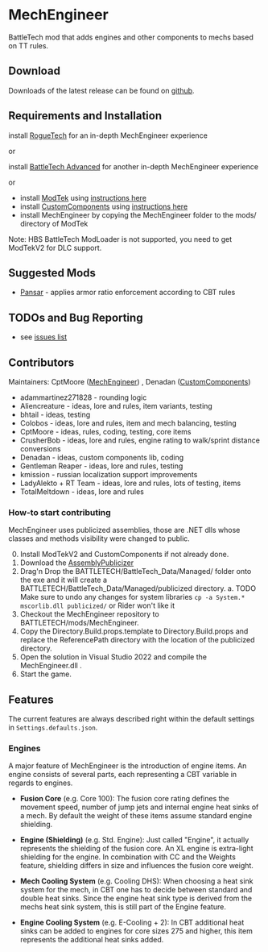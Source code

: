# MechEngineer
BattleTech mod that adds engines and other components to mechs based on TT rules.

## Download

Downloads of the latest release can be found on [github](https://github.com/BattletechModders/MechEngineer/releases).

## Requirements and Installation

install [RogueTech](https://www.nexusmods.com/battletech/mods/79) for an in-depth MechEngineer experience

or

install [BattleTech Advanced](https://www.nexusmods.com/battletech/mods/452) for another in-depth MechEngineer experience

or

* install [ModTek](https://github.com/BattletechModders/ModTek/releases) using [instructions here](https://github.com/BattletechModders/ModTek)
* install [CustomComponents](https://github.com/BattletechModders/CustomComponents/releases) using [instructions here](https://github.com/BattletechModders/CustomComponents)
* install MechEngineer by copying the MechEngineer folder to the mods/ directory of ModTek

Note: HBS BattleTech ModLoader is not supported, you need to get ModTekV2 for DLC support.

## Suggested Mods

* [Pansar](https://github.com/hokvel/pansar) - applies armor ratio enforcement according to CBT rules

## TODOs and Bug Reporting

* see [issues list](https://github.com/BattletechModders/MechEngineer/issues)

## Contributors

Maintainers:
CptMoore ([MechEngineer](https://github.com/BattletechModders/MechEngineer))
, Denadan ([CustomComponents](https://github.com/BattletechModders/CustomComponents))

* adammartinez271828 - rounding logic
* Aliencreature - ideas, lore and rules, item variants, testing
* bhtail - ideas, testing
* Colobos - ideas, lore and rules, item and mech balancing, testing
* CptMoore - ideas, rules, coding, testing, core items
* CrusherBob - ideas, lore and rules, engine rating to walk/sprint distance conversions
* Denadan - ideas, custom components lib, coding
* Gentleman Reaper - ideas, lore and rules, testing
* kmission - russian localization support improvements
* LadyAlekto + RT Team - ideas, lore and rules, lots of testing, items
* TotalMeltdown - ideas, lore and rules

### How-to start contributing

MechEngineer uses publicized assemblies, those are .NET dlls whose classes and methods visibility were changed to public.

0. Install ModTekV2 and CustomComponents if not already done.
1. Download the [AssemblyPublicizer](https://github.com/CptMoore/AssemblyPublicizer/releases/tag/latest)
2. Drag'n Drop the BATTLETECH/BattleTech_Data/Managed/ folder onto the exe and it will create a BATTLETECH/BattleTech_Data/Managed/publicized directory.
    a. TODO Make sure to undo any changes for system libraries `cp -a System.* mscorlib.dll publicized/` or Rider won't like it
3. Checkout the MechEngineer repository to BATTLETECH/mods/MechEngineer.
4. Copy the Directory.Build.props.template to Directory.Build.props and replace the ReferencePath directory with the location of the publicized directory.
5. Open the solution in Visual Studio 2022 and compile the MechEngineer.dll .
6. Start the game.

## Features

The current features are always described right within the default settings in `Settings.defaults.json`.

### Engines

A major feature of MechEngineer is the introduction of engine items. An engine consists of several parts, each representing a CBT variable in regards to engines.

- **Fusion Core** (e.g. Core 100):
The fusion core rating defines the movement speed, number of jump jets and internal engine heat sinks of a mech.
By default the weight of these items assume standard engine shielding.

- **Engine (Shielding)** (e.g. Std. Engine):
Just called "Engine", it actually represents the shielding of the fusion core.
An XL engine is extra-light shielding for the engine.
In combination with CC and the Weights feature, shielding differs in size and influences the fusion core weight.

- **Mech Cooling System** (e.g. Cooling DHS):
When choosing a heat sink system for the mech, in CBT one has to decide between standard and double heat sinks.
Since the engine heat sink type is derived from the mechs heat sink system, this is still part of the Engine feature.

- **Engine Cooling System** (e.g. E-Cooling + 2):
In CBT additional heat sinks can be added to engines for core sizes 275 and higher,
this item represents the additional heat sinks added.

